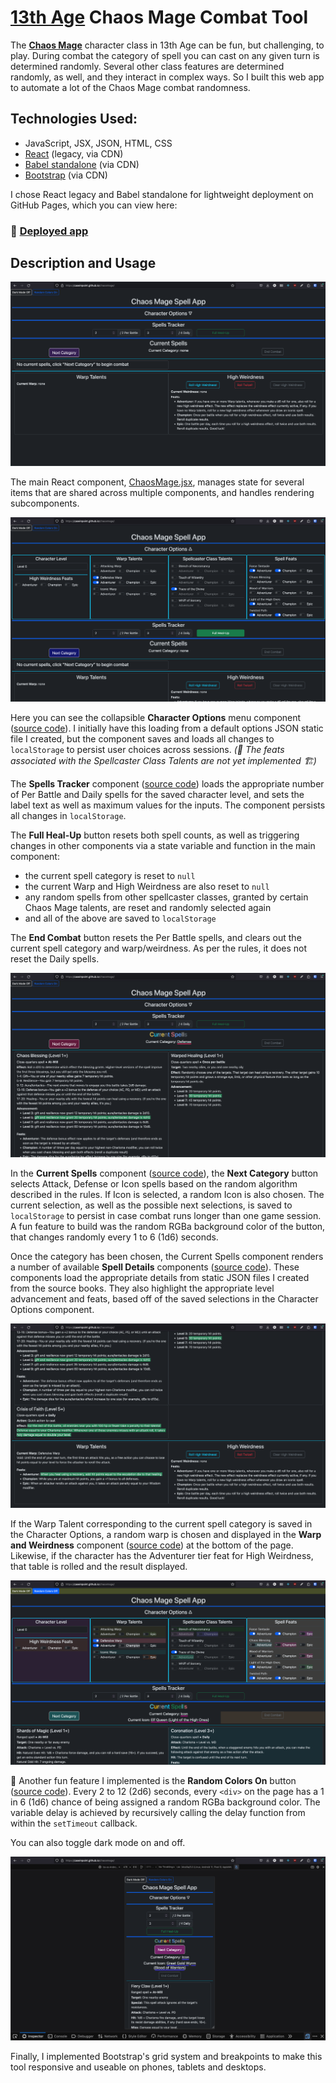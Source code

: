 # [13th Age](https://pelgranepress.com/13th-age/) Chaos Mage Combat Tool

The **[Chaos Mage](https://www.13thagesrd.com/classes/chaos-mage/#Chaos_Magic)**
character class in 13th Age can be fun, but challenging, to play. During combat
the category of spell you can cast on any given turn is determined randomly.
Several other class features are determined randomly, as well, and they
interact in complex ways. So I built this web app to automate a lot of the
Chaos Mage combat randomness.

## Technologies Used:

- JavaScript, JSX, JSON, HTML, CSS
- [React](https://legacy.reactjs.org/docs/cdn-links.html) (legacy, via CDN)
- [Babel standalone](https://babeljs.io/docs/babel-standalone) (via CDN)
- [Bootstrap](https://getbootstrap.com/) (via CDN)

I chose React legacy and Babel standalone for lightweight deployment on GitHub
Pages, which you can view here:

### 🚀 [Deployed app](https://caseinpoint.github.io/chaosmage/)

## Description and Usage

![Initial page view](./screenshots/chaosmage0.png)

The main React component, [ChaosMage.jsx](./static/jsx/ChaosMage.jsx), manages
state for several items that are shared across multiple components, and handles
rendering subcomponents.

![Character options subcomponent](./screenshots/chaosmage1.png)

Here you can see the collapsible **Character Options** menu component
([source code](./static/jsx/OptionsMenu.jsx)). I initially have this loading
from a default options JSON static file I created, but the component saves and
loads all changes to `localStorage` to persist user choices across sessions.
*(🚧 The feats associated with the Spellcaster Class Talents are not yet implemented 🏗️)*

The **Spells Tracker** component ([source code](./static/jsx/SpellsTracker.jsx))
loads the appropriate number of Per Battle and Daily spells for the saved
character level, and sets the label text as well as maximum values for the
inputs. The component persists all changes in `localStorage`.

The **Full Heal-Up** button resets both spell counts, as well as triggering
changes in other components via a state variable and function in the main
component:

- the current spell category is reset to `null`
- the current Warp and High Weirdness are also reset to `null`
- any random spells from other spellcaster classes, granted by certain Chaos
Mage talents, are reset and randomly selected again
- and all of the above are saved to `localStorage`

The **End Combat** button resets the Per Battle spells, and clears out the
current spell category and warp/weirdness. As per the rules, it does not reset
the Daily spells.

![Current available spells](./screenshots/chaosmage2.png)

In the **Current Spells** component ([source code](./static/jsx/SpellsContainer.jsx)),
the **Next Category** button selects Attack, Defense or Icon spells based on
the random algorithm described in the rules. If Icon is selected, a random Icon
is also chosen. The current selection, as well as the possible next
selections, is saved to `localStorage` to persist in case combat runs longer
than one game session. A fun feature to build was the random RGBa background
color of the button, that changes randomly every 1 to 6 (1d6) seconds.

Once the category has been chosen, the Current Spells component renders a
number of available **Spell Details** components ([source code](./static/jsx/SpellDetail.jsx)).
These components load the appropriate details from static JSON files I created
from the source books. They also highlight the appropriate level advancement
and feats, based off of the saved selections in the Character Options component.

![Warp Talents and High Weirdness](./screenshots/chaosmage3.png)

If the Warp Talent corresponding to the current spell category is saved in the
Character Options, a random warp is chosen and displayed in the
**Warp and Weirdness** component ([source code](./static/jsx/WarpWeird.jsx))
at the bottom of the page. Likewise, if the character has the Adventurer tier
feat for High Weirdness, that table is rolled and the result displayed.

![Random background colors](./screenshots/chaosmage5.png)

:rainbow: Another fun feature I implemented is the
**Random Colors On** button ([source code](./static/js/randColors.js)). Every
2 to 12 (2d6) seconds, every `<div>` on the page has a 1 in 6 (1d6) chance of
being assigned a random RGBa background color. The variable delay is achieved
by recursively calling the delay function from within the `setTimeout`
callback.

You can also toggle dark mode on and off.

![Responsive design](./screenshots/chaosmage6.png)

Finally, I implemented Bootstrap's grid system and breakpoints to make this
tool responsive and useable on phones, tablets and desktops.
